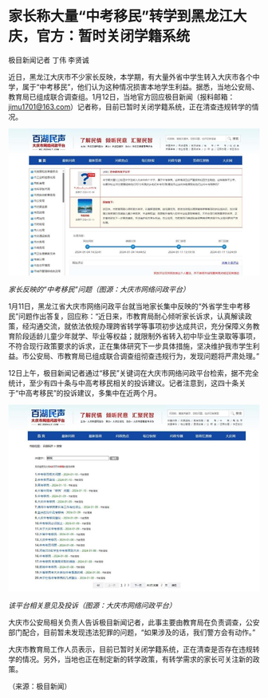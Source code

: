 # 家长称大量“中考移民”转学到黑龙江大庆，官方：暂时关闭学籍系统

极目新闻记者 丁伟 李贤诚

近日，黑龙江大庆市不少家长反映，本学期，有大量外省中学生转入大庆市各个中学，属于“中考移民”，他们认为这种情况损害本地学生利益。据悉，当地公安局、教育局已组成联合调查组。1月12日，当地官方回应极目新闻（报料邮箱：jimu1701@163.com）记者称，目前已暂时关闭学籍系统，正在清查违规转学的情况。

![67ed070b71a540ee4a2c299b021aae5b.jpg](https://raw.githubusercontent.com/qqhsx/qqnews_image/main/2024/01/12/家长称大量“中考移民”转学到黑龙江大庆，官方：暂时关闭学籍系统/67ed070b71a540ee4a2c299b021aae5b.jpg)

_家长反映的“中考移民”问题（图源：大庆市网络问政平台）_

1月11日，黑龙江省大庆市网络问政平台就当地家长集中反映的“外省学生中考移民”问题作出答复，回应称：“近日来，市教育局耐心倾听家长诉求，认真解读政策，经沟通交流，就依法依规办理跨省转学等事项初步达成共识，充分保障义务教育阶段适龄儿童少年就学、毕业等权益；就限制外省转入初中毕业生录取等事项，不符合现行政策要求的诉求，正在集体研究下一步具体措施，坚决维护我市学生利益。市公安局、市教育局已组成联合调查组彻查违规行为，发现问题将严肃处理。”

12日上午，极目新闻记者通过“移民”关键词在大庆市网络问政平台检索，据不完全统计，至少有四十条与中高考移民相关的投诉建议。记者注意到，这四十条关于“中高考移民”的投诉建议，多集中在近两个月。

![4ea17348bb5ee632454eaf6bc25e4d30.jpg](https://raw.githubusercontent.com/qqhsx/qqnews_image/main/2024/01/12/家长称大量“中考移民”转学到黑龙江大庆，官方：暂时关闭学籍系统/4ea17348bb5ee632454eaf6bc25e4d30.jpg)

_该平台相关意见及投诉（图源：大庆市网络问政平台）_

大庆市公安局相关负责人告诉极目新闻记者，此事主要由教育局在负责调查，公安部门配合，目前暂未发现违法犯罪的问题，“如果涉及的话，我们警方会有动作。”

大庆市教育局工作人员表示，目前已暂时关闭学籍系统，正在清查是否存在违规转学的情况。另外，当地也正在制定新的转学政策，有转学需求的家长可关注新的政策。

（来源：极目新闻）

